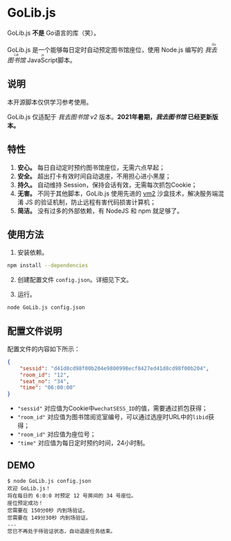 # GoLib.js

GoLib.js **不是** Go语言的库（笑）。

GoLib.js 是一个能够每日定时自动预定图书馆座位，使用 Node.js 编写的 *我<ruby>去<rp>(</rp><rt>Go</rt><rp>)</rp></ruby><ruby>图书馆<rp>(</rp><rt>Lib</rt><rp>)</rp></ruby>* <ruby>JavaScript<rp>(</rp><rt>.js</rt><rp>)</rp></ruby>脚本。


## 说明

本开源脚本仅供学习参考使用。

GoLib.js 仅适配于 *我去图书馆 v2* 版本。**2021年暑期，*我去图书馆* 已经更新版本。**


## 特性

1. **安心。** 每日自动定时预约图书馆座位，无需六点早起；
2. **安全。** 超出打卡有效时间自动退座，不用担心进小黑屋；
3. **持久。** 自动维持 Session，保持会话有效，无需每次抓包Cookie；
4. **无害。** 不同于其他脚本，GoLib.js 使用先进的 [vm2](https://github.com/patriksimek/vm2) 沙盒技术，解决服务端混淆 JS 的验证机制，防止远程有害代码损害计算机；
5. **简洁。** 没有过多的外部依赖，有 NodeJS 和 npm 就足够了。


## 使用方法

1. 安装依赖。
```bash
npm install --dependencies
```

2. 创建配置文件 `config.json`。详细见下文。

3. 运行。
```bash
node GoLib.js config.json
```


## 配置文件说明

配置文件的内容如下所示：
```json
{
    "sessid": "d41d8cd98f00b204e9800998ecf8427ed41d8cd98f00b204",
    "room_id": "12",
    "seat_no": "34",
    "time": "06:00:00"
}
```

 - `"sessid"` 对应值为Cookie中`wechatSESS_ID`的值，需要通过抓包获得；
 - `"room_id"` 对应值为图书馆阅览室编号，可以通过选座时URL中的`libid`获得；
 - `"room_id"` 对应值为座位号；
 - `"time"` 对应值为每日定时预约时间，24小时制。


## DEMO

```
$ node GoLib.js config.json
欢迎 GoLib.js！
将在每日的 6:0:0 时预定 12 号房间的 34 号座位。
座位预定成功！
您需要在 150分0秒 内到场验证。
您需要在 149分30秒 内到场验证。
...
您已不再处于待验证状态，自动退座任务结束。
```
